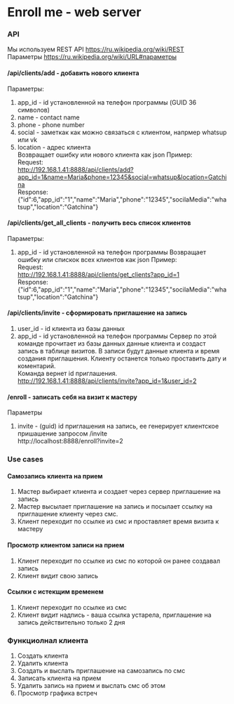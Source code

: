 # Enroll me - web server

### API
Мы используем REST API https://ru.wikipedia.org/wiki/REST  
Параметры https://ru.wikipedia.org/wiki/URL#параметры    

#### /api/clients/add - добавить нового клиента 
Параметры: 
1. app_id - id установленной на телефон программы (GUID 36 символов)
1. name - contact name
1. phone - phone number
1. social - заметкак как можно связаться с клиентом, напрмер whatsup или vk 
1. location - адрес клиента  
Возвращает ошибку или нового клиента как json 
Пример:      
Request:  
http://192.168.1.41:8888/api/clients/add?app_id=1&name=Maria&phone=12345&social=whatsup&location=Gatchina  
Response:  
{"id":6,"app_id":"1","name":"Maria","phone":"12345","socilaMedia":"whatsup","location":"Gatchina"}  


#### /api/clients/get_all_clients - получить весь список клиентов 
Параметры:  
1. app_id - id установленной на телефон программы 
Возвращает ошибку или спискок всех клиентов как json 
Пример:      
Request:  
http://192.168.1.41:8888/api/clients/get_clients?app_id=1  
Response:  
{"id":6,"app_id":"1","name":"Maria","phone":"12345","socilaMedia":"whatsup","location":"Gatchina"}  


#### /api/clients/invite - сформировать приглашение на запись
1. user_id - id клиента из базы данных  
1. app_id - id установленной на телефон программы 
Сервер по этой команде прочитает из базы данных данные клиента и создаст запись в таблице визитов.
В записи будут данные клиента и время создания приглашения. 
Клиенту останется только проставить дату и коментарий.  
Команда вернет id приглашения.  
http://192.168.1.41:8888/api/clients/invite?app_id=1&user_id=2


#### /enroll - записать себя на визит к мастеру
Параметры
1. invite - (guid) id приглашения на запись, ее генерирует клиентское пришашение запросом /invite  
http://localhost:8888/enroll?invite=2


### Use cases
#### Самозапись клиента на прием
1. Мастер выбирает клиента и создает через сервер приглашение на запись
1. Мастер высылает приглашение на запись и посылает ссылку на приглашение клиенту через смс.
1. Клиент переходит по ссылке из смс и проставляет время визита к мастеру
#### Просмотр клиентом записи на прием
1. Клиент переходит по ссылке из смс по которой он ранее создавал запись
1. Клиент видит свою запись
#### Ссылки с истекщим временем
1. Клиент переходит по ссылке из смс 
1. Клиент видит надпись - ваша ссылка устарела, приглашение на запись действительно только 2 дня


### Функциолнал клиента
1. Создать клиента
1. Удалить клиента
1. Создать и выслать приглашение на самозапись по смс
1. Записать клиента на прием
1. Удалить запись на прием и выслать смс об этом
1. Просмотр графика встреч


